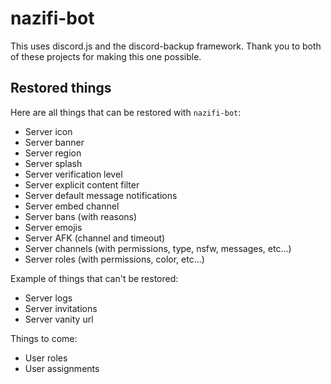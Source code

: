 # nazifi-bot
This uses discord.js and the discord-backup framework. Thank you to both of these projects for making this one possible.  
## Restored things

Here are all things that can be restored with `nazifi-bot`:  

* Server icon  
* Server banner  
* Server region  
* Server splash  
* Server verification level  
* Server explicit content filter  
* Server default message notifications  
* Server embed channel  
* Server bans (with reasons)  
* Server emojis  
* Server AFK (channel and timeout)  
* Server channels (with permissions, type, nsfw, messages, etc...)  
* Server roles (with permissions, color, etc...)

Example of things that can't be restored:

* Server logs  
* Server invitations  
* Server vanity url

Things to come:

* User roles
* User assignments